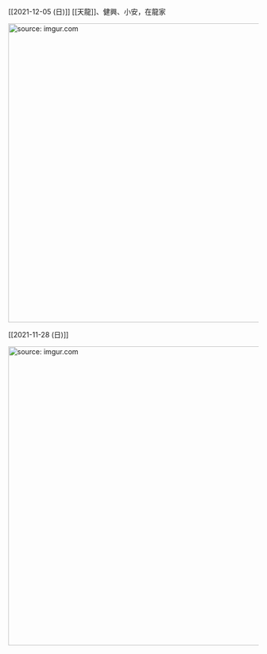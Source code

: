 
[[2021-12-05 (日)]] [[天龍]]、健興、小安，在龍家

<a href="https://imgur.com/gXTsp1v"><img src="https://i.imgur.com/gXTsp1v.jpg" title="source: imgur.com" width="600px" /></a>

[[2021-11-28 (日)]]

<a href="https://imgur.com/b0Py96H"><img src="https://i.imgur.com/b0Py96H.jpg" title="source: imgur.com" width="600px" /></a>
